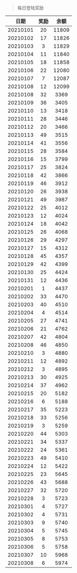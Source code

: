 > 每日登陆奖励


| 日期 |  奖励 | 余额 | 
|:----:|:----:|:----:|
| 20210101 | 20 | 11809 |
| 20210102 | 17 | 11826 |
| 20210103 | 3 | 11829 |
| 20210104 | 11 | 11840 |
| 20210105 | 18 | 11858 |
| 20210106 | 22 | 12080 |
| 20210107 | 7  | 12087 |
| 20210108 |12  | 12099 |
| 20210108 |32  | 3369 |
| 20210109 |36  | 3405 |
| 20210110 |13  | 3418 |
| 20210111 |28  | 3446 |
| 20210112 |20  | 3466 |
| 20210113 |49  | 3515 |
| 20210114 |41  | 3556 |
| 20210115 |28  | 3584 |
| 20210116 |15  | 3799 |
| 20210117 |25  | 3824 |
| 20210118 |42  | 3866 |
| 20210119 |46  | 3912 |
| 20210120 |26  | 3938 |
| 20210121 |49  | 3987 |
| 20210122 |25  | 4012 |
| 20210123 |12  | 4024 |
| 20210124 |18  | 4042 |
| 20210125 |26  | 4068 |
| 20210126 |29  | 4297 |
| 20210127 |15  | 4312 |
| 20210128 |45  | 4357 |
| 20210129 |42  | 4399 |
| 20210130 |25  | 4424 |
| 20210131 |12  | 4436 |
| 20210201 |1  | 4437 |
| 20210202 |33  | 4470 |
| 20210203 |40  | 4510 |
| 20210204 |4  | 4514 |
| 20210205 |27  | 4741 |
| 20210206 |21  | 4762 |
| 20210207 |42  | 4804 |
| 20210208 |46  | 4850 |
| 20210210 |3  | 4880 |
| 20210211 |12  | 4892 |
| 20210212 |3  | 4895 |
| 20210213 |30  | 4925 |
| 20210214 |37  | 4962 |
| 20210215 |20  | 5182 |
| 20210216 |6  | 5188 |
| 20210217 |35  | 5223 |
| 20210218 |33  | 5256 |
| 20210219 |3  | 5259 |
| 20210220 |44  | 5303 |
| 20210221 |34  | 5337 |
| 20210222 |24  | 5361 |
| 20210223 |49  | 5410 |
| 20210224 |12  | 5422 |
| 20210225 |23  | 5645 |
| 20210226 |43  | 5688 |
| 20210227 |32  | 5720 |
| 20210228 |3  | 5723 |
| 20210301 |4  | 5727 |
| 20210302 |4  | 5731 |
| 20210303 |9  | 5740 |
| 20210304 |5  | 5745 |
| 20210305 |8  | 5753 |
| 20210306 |5  | 5758 |
| 20210307 |10  | 5968 |
| 20210308 |6  | 5974 |
